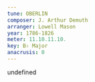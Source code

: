 ```yaml
---
tune: OBERLIN
composer: J. Arthur Demuth
arranger: Lowell Mason
year: 1786-1826
meter: 11.10.11.10.
key: B♭ Major
anacrusis: 0
---
```

undefined